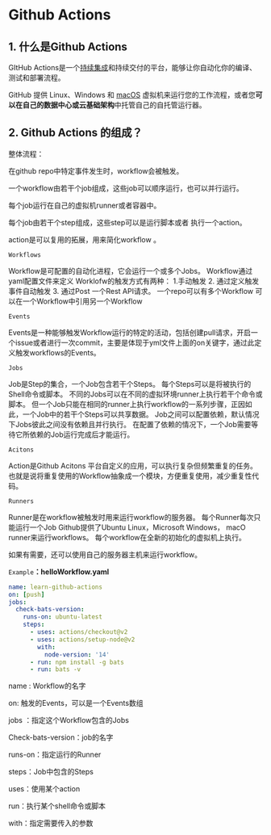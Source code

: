 # Github Actions

## 1. 什么是Github Actions

GItHub Actions是一个[持续集成](https://so.csdn.net/so/search?q=持续集成&spm=1001.2101.3001.7020)和持续交付的平台，能够让你自动化你的编译、测试和部署流程。

GitHub 提供 Linux、Windows 和 [macOS](https://so.csdn.net/so/search?q=macOS&spm=1001.2101.3001.7020) 虚拟机来运行您的工作流程，或者您**可以在自己的数据中心或云基础架构**中托管自己的自托管运行器。

## 2. Github Actions 的组成？

整体流程：

在github repo中特定事件发生时，workflow会被触发。

一个workflow由若干个job组成，这些job可以顺序运行，也可以并行运行。

每个job运行在自己的虚拟机runner或者容器中。

每个job由若干个step组成，这些step可以是运行脚本或者 执行一个action。

action是可以复用的拓展，用来简化workflow 。



`Workflows`

Workflow是可配置的自动化进程，它会运行一个或多个Jobs。
Workflow通过yaml配置文件来定义
Worklofw的触发方式有两种：
1.手动触发 2. 通过定义触发事件自动触发 3. 通过Post 一个Rest API请求。
一个repo可以有多个Workflow
可以在一个Workflow中引用另一个Workflow

`Events`

Events是一种能够触发Workflow运行的特定的活动，包括创建pull请求，开启一个issue或者进行一次commit，主要是体现于yml文件上面的on关键字，通过此定义触发workflows的Events。

`Jobs`

Job是Step的集合，一个Job包含若干个Steps。
每个Steps可以是将被执行的Shell命令或脚本。
不同的Jobs可以在不同的虚拟环境runner上执行若干个命令或脚本。
但一个Job只能在相同的runner上执行workflow的一系列步骤，正因如此，一个Job中的若干个Steps可以共享数据。
Job之间可以配置依赖，默认情况下Jobs彼此之间没有依赖且并行执行。
在配置了依赖的情况下，一个Job需要等待它所依赖的Job运行完成后才能运行。

`Acitons`

Action是Github Acitons 平台自定义的应用，可以执行复杂但频繁重复的任务。
也就是说将重复使用的Workflow抽象成一个模块，方便重复使用，减少重复性代码。

`Runners`

Runner是在workflow被触发时用来运行workflow的服务器。
每个Runner每次只能运行一个Job
Github提供了Ubuntu Linux，Microsoft Windows， macO runner来运行workflows。
每个workflow在全新的初始化的虚拟机上执行。

如果有需要，还可以使用自己的服务器主机来运行workflow。



`Example`**：helloWorkflow.yaml**

```yaml
name: learn-github-actions
on: [push]
jobs:
  check-bats-version:
    runs-on: ubuntu-latest
    steps:
      - uses: actions/checkout@v2
      - uses: actions/setup-node@v2
        with:
          node-version: '14'
      - run: npm install -g bats
      - run: bats -v

```

name : Workflow的名字

on: 触发的Events，可以是一个Events数组

jobs ：指定这个Workflow包含的Jobs

Check-bats-version：job的名字

runs-on：指定运行的Runner

steps：Job中包含的Steps

uses：使用某个action

run：执行某个shell命令或脚本

with：指定需要传入的参数
